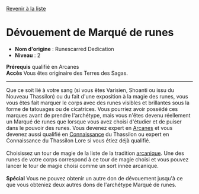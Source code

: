 [Revenir à la liste](..)

# Dévouement de Marqué de runes

 * **Nom d'origine** : Runescarred Dedication
 * **Niveau** : 2


<p><span id="ctl00_MainContent_DetailedOutput"><strong>Prérequis</strong> qualifié en Arcanes<br><strong>Accès</strong> Vous êtes originaire des Terres des Sagas.<br></span></p>
<hr>
<p>Que ce soit lié à votre sang (si vous êtes Varisien, Shoanti ou issu du Nouveau Thassilon) ou du fait d'une exposition à la magie des runes, vous vous êtes fait marquer le corps avec des runes visibles et brillantes sous la forme de tatouages ou de cicatrices. Vous pourriez avoir possédé ces marques avant de prendre l'archétype, mais vous n'êtes devenu réellement un Marqué de runes que lorsque vous avez choisi d'étudier et de puiser dans le pouvoir des runes. Vous devenez expert en <a href="https://2e.aonprd.com/Skills.aspx?ID=2">Arcanes</a> et vous devenez aussi qualifié en <a href="https://2e.aonprd.com/Skills.aspx?ID=8">Connaissance</a> du Thassilon ou expert en Connaissance du Thassilon Lore si vous étiez déjà qualifié.<br><br>Choisissez un tour de magie de la liste de la tradition <a href="https://2e.aonprd.com/Spells.aspx?Tradition=1">arcanique</a>. Une des runes de votre corps correspond à ce tour de magie choisi et vous pouvez lancer le tour de magie choisi comme un sort innée arcanique.<br><br><strong>Spécial</strong> Vous ne pouvez obtenir un autre don de dévouement jusqu'à ce que vous obteniez deux autres dons de l'archétype Marqué de runes.&nbsp;</p>